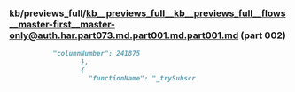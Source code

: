 ### kb/previews_full/kb__previews_full__kb__previews_full__flows__master-first__master-only@auth.har.part073.md.part001.md.part001.md (part 002)

```md
           "columnNumber": 241875
                  },
                  {
                    "functionName": "_trySubscr
```

```

